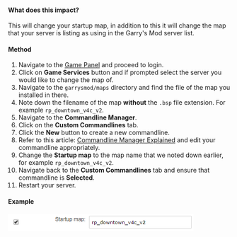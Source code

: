 #### What does this impact?
This will change your startup map, in addition to this it will change the map that your server is listing as using in the Garry's Mod server list.

#### Method
1. Navigate to the [Game Panel](https://gamepanel.hexanenetworks.com) and proceed to login.
2. Click on **Game Services** button and if prompted select the server you would like to change the map of.
3. Navigate to the ``garrysmod/maps`` directory and find the file of the map you installed in there.
4. Note down the filename of the map **without** the ``.bsp`` file extension. For example ``rp_downtown_v4c_v2``.
5. Navigate to the **Commandline Manager**.
6. Click on the **Custom Commandlines** tab.
7. Click the **New** button to create a new commandline.
8. Refer to this article: [Commandline Manager Explained](https://help.hexanenetworks.com/garrys-mod/server-configuration/commandline-manager-explained) and edit your commandline appropriately.
9. Change the **Startup map** to the map name that we noted down earlier, for example ``rp_downtown_v4c_v2``.
10. Navigate back to the **Custom Commandlines** tab and ensure that commandline is **Selected**.
11. Restart your server.

#### Example
![Example Map](https://raw.githubusercontent.com/HexaneNetworks/help-assets/master/assets/startup-map.png)